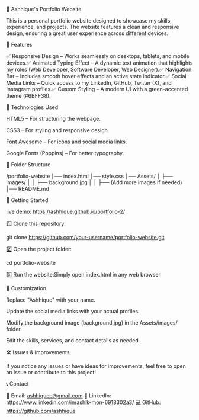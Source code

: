 🚀 Ashhique's Portfolio Website

This is a personal portfolio website designed to showcase my skills, experience, and projects. The website features a clean and responsive design, ensuring a great user experience across different devices.

🌟 Features

✅ Responsive Design – Works seamlessly on desktops, tablets, and mobile devices.✅ Animated Typing Effect – A dynamic text animation that highlights my roles (Web Developer, Software Developer, Web Designer).✅ Navigation Bar – Includes smooth hover effects and an active state indicator.✅ Social Media Links – Quick access to my LinkedIn, GitHub, Twitter (X), and Instagram profiles.✅ Custom Styling – A modern UI with a green-accented theme (#6BFF38).

🔧 Technologies Used

HTML5 – For structuring the webpage.

CSS3 – For styling and responsive design.

Font Awesome – For icons and social media links.

Google Fonts (Poppins) – For better typography.

📂 Folder Structure

/portfolio-website
│── index.html
│── style.css
│── Assets/
│   ├── images/
│   │   ├── background.jpg
│   │   ├── (Add more images if needed)
│── README.md

🚀 Getting Started

live demo:  https://ashhique.github.io/portfolio-2/

1️⃣ Clone this repository:

git clone https://github.com/your-username/portfolio-website.git

2️⃣ Open the project folder:

cd portfolio-website

3️⃣ Run the website:Simply open index.html in any web browser.

🎨 Customization

Replace "Ashhique" with your name.

Update the social media links with your actual profiles.

Modify the background image (background.jpg) in the Assets/images/ folder.

Edit the skills, services, and contact details as needed.

🛠️ Issues & Improvements

If you notice any issues or have ideas for improvements, feel free to open an issue or contribute to this project!

📞 Contact

📧 Email: ashhiquee@gmail.com
🔗 LinkedIn: https://www.linkedin.com/in/ashik-mon-6918302a3/
💻 GitHub: https://github.com/ashhique
